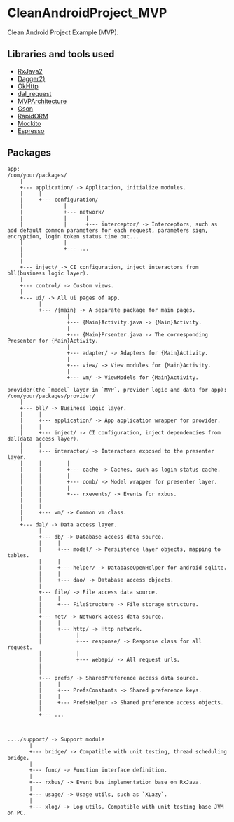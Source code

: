 # CleanAndroidProject_MVP

Clean Android Project Example (MVP).

## Libraries and tools used

- [RxJava2](https://github.com/ReactiveX/RxJava/wiki/What's-different-in-2.0)
- [Dagger2)](https://github.com/google/dagger)
- [OkHttp](http://square.github.io/okhttp/)
- [dal_request](https://github.com/wangjiegulu/dal_request)
- [MVPArchitecture](https://github.com/wangjiegulu/MVPArchitecture)
- [Gson](https://github.com/google/gson)
- [RapidORM](https://github.com/wangjiegulu/RapidORM)
- [Mockito](http://site.mockito.org/)
- [Espresso](https://developer.android.com/training/testing/espresso/index.html)


## Packages

```
app:
/com/your/packages/
    |
    +--- application/ -> Application, initialize modules.
    |     |
    |     +--- configuration/
    |             |
    |             +--- network/
    |             |      |
    |             |      +--- interceptor/ -> Interceptors, such as add default common parameters for each request, parameters sign, encryption, login token status time out...
    |             |
    |             +--- ...
    |
    |
    +--- inject/ -> CI configuration, inject interactors from bll(business logic layer).
    |
    +--- control/ -> Custom views.
    |
    +--- ui/ -> All ui pages of app.
          |
          +--- /{main} -> A separate package for main pages.
                   |
                   +--- {Main}Activity.java -> {Main}Activity.
                   |
                   +--- {Main}Prsenter.java -> The corresponding Presenter for {Main}Activity.
                   |
                   +--- adapter/ -> Adapters for {Main}Activity.
                   |
                   +--- view/ -> View modules for {Main}Activity.
                   |
                   +--- vm/ -> ViewModels for {Main}Activity.

provider(the `model` layer in `MVP`, provider logic and data for app):
/com/your/packages/provider/
    |
    +--- bll/ -> Business logic layer.
    |     |
    |     +--- application/ -> App application wrapper for provider.
    |     |
    |     +--- inject/ -> CI configuration, inject dependencies from dal(data access layer).
    |     |
    |     +--- interactor/ -> Interactors exposed to the presenter layer.
    |     |        |
    |     |        +--- cache -> Caches, such as login status cache.
    |     |        |
    |     |        +--- comb/ -> Model wrapper for presenter layer.
    |     |        |
    |     |        +--- rxevents/ -> Events for rxbus.
    |     |
    |     |
    |     +--- vm/ -> Common vm class.
    |
    +--- dal/ -> Data access layer.
          |
          +--- db/ -> Database access data source.
          |     |
          |     +--- model/ -> Persistence layer objects, mapping to tables.
          |     |
          |     +--- helper/ -> DatabaseOpenHelper for android sqlite.
          |     |
          |     +--- dao/ -> Database access objects.
          |
          +--- file/ -> File access data source.
          |     |
          |     +--- FileStructure -> File storage structure.
          |
          +--- net/ -> Network access data source.
          |     |
          |     +--- http/ -> Http network.
          |           |
          |           +--- response/ -> Response class for all request.
          |           |
          |           +--- webapi/ -> All request urls.
          |
          |
          +--- prefs/ -> SharedPreference access data source.
          |     |
          |     +--- PrefsConstants -> Shared preference keys.
          |     |
          |     +--- PrefsHelper -> Shared preference access objects.
          |
          +--- ...



..../support/ -> Support module
       |
       +--- bridge/ -> Compatible with unit testing, thread scheduling bridge.
       |
       +--- func/ -> Function interface definition.
       |
       +--- rxbus/ -> Event bus implementation base on RxJava.
       |
       +--- usage/ -> Usage utils, such as `XLazy`.
       |
       +--- xlog/ -> Log utils, Compatible with unit testing base JVM on PC.

```




